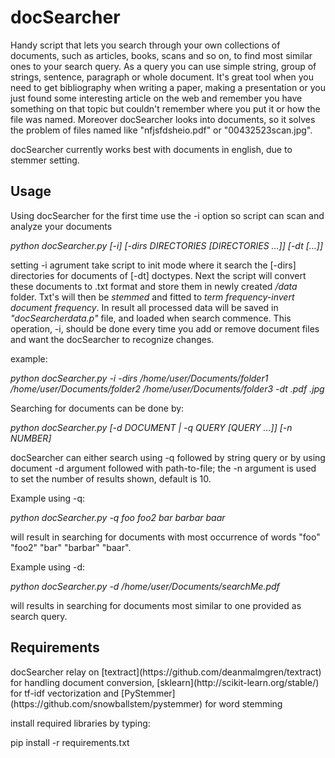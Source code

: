 <h1> docSearcher </h1>
Handy script that lets you search through your own collections of documents, such as articles, books, scans and so on, to find most similar ones to your search query. As a query you can use simple string, group of strings, sentence, paragraph or whole document. It's great tool when you need to get bibliography when writing a paper, making a presentation or you just found some interesting article on the web and remember you have something on that topic but couldn't remember where you put it or how the file was named. Moreover docSearcher looks into documents, so it solves the problem of files named like "nfjsfdsheio.pdf" or "00432523scan.jpg".

docSearcher currently works best with documents in english, due to stemmer setting.
<h2>Usage</h2>
Using docSearcher for the first time use the -i option so script can scan and analyze your documents


*python docSearcher.py [-i] [-dirs DIRECTORIES [DIRECTORIES ...]] [-dt  [...]]*

setting -i agrument take script to init mode where it search the [-dirs] directories for documents of [-dt] doctypes. Next the script will convert these documents to .txt format and store them in newly created */data* folder. Txt's will then be *stemmed* and fitted to *term frequency-invert document frequency*. In result all processed data will be saved in *"docSearcherdata.p"* file, and loaded when search commence. This operation, -i, should be done every time you add or remove document files and want the docSearcher to recognize changes.

example:

*python docSearcher.py -i -dirs /home/user/Documents/folder1  /home/user/Documents/folder2  /home/user/Documents/folder3 -dt .pdf .jpg*

Searching for documents can be done by:

*python docSearcher.py [-d DOCUMENT | -q QUERY [QUERY ...]] [-n NUMBER]*

docSearcher can either search using -q followed by string query or by using document -d argument followed with path-to-file; the -n argument is used to set the number of results shown, default is 10.

Example using -q:

*python docSearcher.py -q foo foo2 bar barbar baar*

will result in searching for documents with most occurrence of words "foo" "foo2" "bar" "barbar" "baar".

Example using -d:

*python docSearcher.py -d /home/user/Documents/searchMe.pdf*

will results in searching for documents most similar to one provided as search query.

<h2>Requirements</h2>
docSearcher relay on [textract](https://github.com/deanmalmgren/textract) for handling document conversion, [sklearn](http://scikit-learn.org/stable/) for tf-idf vectorization and [PyStemmer](https://github.com/snowballstem/pystemmer) for word stemming

install required libraries by typing:

pip install -r requirements.txt
